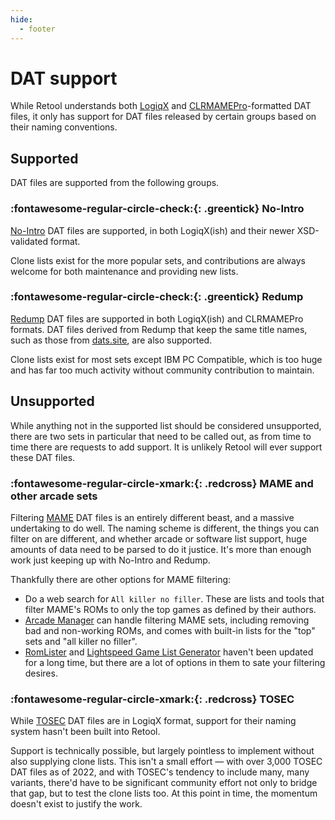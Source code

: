 ```yaml
---
hide:
  - footer
---
```


# DAT support

While Retool understands both [LogiqX](https://github.com/SabreTools/SabreTools/wiki/DatFile-Formats#logiqx-xml-format)
and
[CLRMAMEPro](https://github.com/SabreTools/SabreTools/wiki/DatFile-Formats#clrmamepro-format)-formatted
DAT files, it only has support for DAT files released by certain groups based on their
naming conventions.

## Supported

DAT files are supported from the following groups.

### :fontawesome-regular-circle-check:{: .greentick} No-Intro

[No-Intro](https://datomatic.no-intro.org/index.php?page=download)
DAT files are supported, in both LogiqX(ish) and their newer XSD-validated format.

Clone lists exist for the more popular sets, and contributions are always welcome for both
maintenance and providing new lists.

### :fontawesome-regular-circle-check:{: .greentick} Redump

[Redump](http://www.redump.org) DAT files are supported in both LogiqX(ish) and CLRMAMEPro
formats. DAT files derived from Redump that keep the same title names, such as those from
[dats.site](https://dats.site/custom_system_datslist.php), are also supported.

Clone lists exist for most sets except IBM PC Compatible, which is too huge and has far
too much activity without community contribution to maintain.

## Unsupported

While anything not in the supported list should be considered unsupported, there are two
sets in particular that need to be called out, as from time to time there are requests to
add support. It is unlikely Retool will ever support these DAT files.

### :fontawesome-regular-circle-xmark:{: .redcross} MAME and other arcade sets

Filtering [MAME](https://www.mamedev.org) DAT files is an entirely different beast, and a
massive undertaking to do well. The naming scheme is different, the things you can filter
on are different, and whether arcade or software list support, huge amounts of data need
to be parsed to do it justice. It's more than enough work just keeping up with No-Intro
and Redump.

Thankfully there are other options for MAME filtering:

* Do a web search for `All killer no filler`. These are lists and tools that filter MAME's
  ROMs to only the top games as defined by their authors.
* [Arcade Manager](https://github.com/cosmo0/arcade-manager) can handle filtering MAME
  sets, including removing bad and non-working ROMs, and comes with built-in lists for the
  "top" sets and "all killer no filler".
* [RomLister](https://www.waste.org/~winkles/ROMLister/) and
  [Lightspeed Game List Generator](http://forum.arcadecontrols.com/index.php?topic=150785.0)
  haven't been updated for a long time, but there are a lot of options in them to sate your
  filtering desires.

### :fontawesome-regular-circle-xmark:{: .redcross} TOSEC

While [TOSEC](https://www.tosecdev.org/) DAT files are in LogiqX
format, support for their naming system hasn't been built into Retool.

Support is technically possible, but largely pointless to implement without also supplying
clone lists. This isn't a small effort &mdash; with over 3,000 TOSEC DAT files as of 2022,
and with TOSEC's tendency to include many, many variants, there'd have to be significant
community effort not only to bridge that gap, but to test the clone lists too. At this
point in time, the momentum doesn't exist to justify the work.
